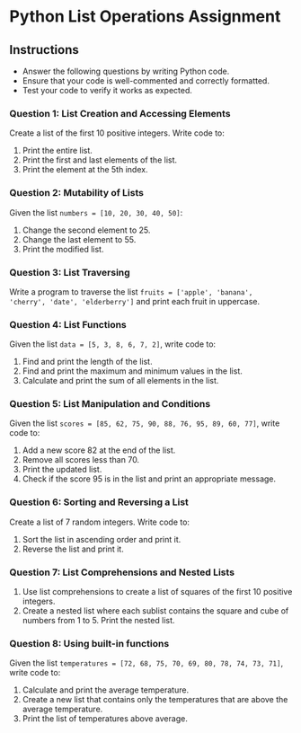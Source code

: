 # Python List Operations Assignment

## Instructions
- Answer the following questions by writing Python code. 
- Ensure that your code is well-commented and correctly formatted.
- Test your code to verify it works as expected.

### Question 1: List Creation and Accessing Elements
Create a list of the first 10 positive integers. Write code to:
1. Print the entire list.
2. Print the first and last elements of the list.
3. Print the element at the 5th index.

### Question 2: Mutability of Lists
Given the list `numbers = [10, 20, 30, 40, 50]`:
1. Change the second element to 25.
2. Change the last element to 55.
3. Print the modified list.

### Question 3: List Traversing
Write a program to traverse the list `fruits = ['apple', 'banana', 'cherry', 'date', 'elderberry']` and print each fruit in uppercase.

### Question 4: List Functions
Given the list `data = [5, 3, 8, 6, 7, 2]`, write code to:
1. Find and print the length of the list.
2. Find and print the maximum and minimum values in the list.
3. Calculate and print the sum of all elements in the list.

### Question 5: List Manipulation and Conditions
Given the list `scores = [85, 62, 75, 90, 88, 76, 95, 89, 60, 77]`, write code to:
1. Add a new score 82 at the end of the list.
2. Remove all scores less than 70.
3. Print the updated list.
4. Check if the score 95 is in the list and print an appropriate message.

### Question 6: Sorting and Reversing a List
Create a list of 7 random integers. Write code to:
1. Sort the list in ascending order and print it.
2. Reverse the list and print it.

### Question 7: List Comprehensions and Nested Lists
1. Use list comprehensions to create a list of squares of the first 10 positive integers.
2. Create a nested list where each sublist contains the square and cube of numbers from 1 to 5. Print the nested list.

### Question 8: Using built-in functions
Given the list `temperatures = [72, 68, 75, 70, 69, 80, 78, 74, 73, 71]`, write code to:
1. Calculate and print the average temperature.
2. Create a new list that contains only the temperatures that are above the average temperature.
3. Print the list of temperatures above average.

